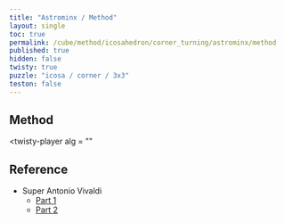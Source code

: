 ```yaml
---
title: "Astrominx / Method"
layout: single
toc: true
permalink: /cube/method/icosahedron/corner_turning/astrominx/method
published: true
hidden: false
twisty: true
puzzle: "icosa / corner / 3x3"
teston: false
---
```

<span
  id     = "cube"
  puzzle = "{{page.puzzle}}"
  teston = "{{page.teston}}"
  experimental-stickering   = "full"
  experimental-setup-alg    = ""
  experimental-setup-anchor = "end" >
</span>

<head>
  <base target="_blank">
</head>



## Method

<twisty-player
  alg = ""
></twisty-player>



## Reference

- Super Antonio Vivaldi
  - [Part 1](https://youtu.be/77aBjBdfA2Q)
  - [Part 2](https://youtu.be/j6AIwlIofFU)
